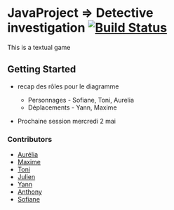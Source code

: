 # JavaProject => Detective investigation  [![Build Status](https://travis-ci.org/skichrome/JavaProject.svg?branch=master)](https://travis-ci.org/skichrome/JavaProject)

This is a textual game

## Getting Started

* recap des rôles pour le diagramme
  * Personnages - Sofiane, Toni, Aurelia
  * Déplacements - Yann, Maxime

* Prochaine session mercredi 2 mai


### Contributors
* [Aurélia](https://github.com/lilidemon)
* [Maxime](https://github.com/TitMax)
* [Toni](https://github.com/skichrome)
* [Julien](https://github.com/Cidrolehein)
* [Yann](https://github.com/k4iz0)
* [Anthony](https://github.com/AnthonyMde)
* [Sofiane](https://github.com/LeothosThoren)
